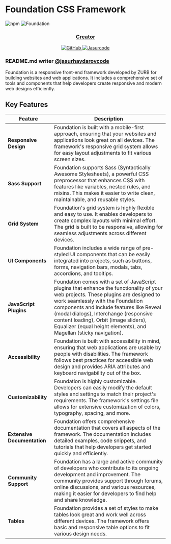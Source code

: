 # Foundation CSS Framework

![npm](https://img.shields.io/badge/npm-000000?style=for-the-badge&logo=npm&logoColor=white)
![Foundation](https://img.shields.io/badge/Foundation-000000?style=for-the-badge&logo=foundation&logoColor=white)

<a align=center href="https://github.com/jasurhaydarovcode/">

### Creator

![GitHub](https://img.shields.io/badge/JASURCODE-181717?style=for-the-badge&logo=github&logoColor=white)
![Jasurcode](https://img.shields.io/badge/jasurcode-white?style=for-the-badge&logo=vue.js&logoColor=blue)

</a>




### README.md writer [@jasurhaydarovcode](https://github.com/jasurhaydarovcode/)

Foundation is a responsive front-end framework developed by ZURB for building websites and web applications. It includes a comprehensive set of tools and components that help developers create responsive and modern web designs efficiently.


## Key Features

| Feature           | Description                                                                                         |
|-------------------|-----------------------------------------------------------------------------------------------------|
| **Responsive Design** | Foundation is built with a mobile-first approach, ensuring that your websites and applications look great on all devices. The framework's responsive grid system allows for easy layout adjustments to fit various screen sizes. |
| **Sass Support**  | Foundation supports Sass (Syntactically Awesome Stylesheets), a powerful CSS preprocessor that enhances CSS with features like variables, nested rules, and mixins. This makes it easier to write clean, maintainable, and reusable styles. |
| **Grid System**   | Foundation's grid system is highly flexible and easy to use. It enables developers to create complex layouts with minimal effort. The grid is built to be responsive, allowing for seamless adjustments across different devices. |
| **UI Components** | Foundation includes a wide range of pre-styled UI components that can be easily integrated into projects, such as buttons, forms, navigation bars, modals, tabs, accordions, and tooltips. |
| **JavaScript Plugins** | Foundation comes with a set of JavaScript plugins that enhance the functionality of your web projects. These plugins are designed to work seamlessly with the Foundation components and include features like Reveal (modal dialogs), Interchange (responsive content loading), Orbit (image sliders), Equalizer (equal height elements), and Magellan (sticky navigation). |
| **Accessibility** | Foundation is built with accessibility in mind, ensuring that web applications are usable by people with disabilities. The framework follows best practices for accessible web design and provides ARIA attributes and keyboard navigability out of the box. |
| **Customizability** | Foundation is highly customizable. Developers can easily modify the default styles and settings to match their project's requirements. The framework's settings file allows for extensive customization of colors, typography, spacing, and more. |
| **Extensive Documentation** | Foundation offers comprehensive documentation that covers all aspects of the framework. The documentation includes detailed examples, code snippets, and tutorials that help developers get started quickly and efficiently. |
| **Community Support** | Foundation has a large and active community of developers who contribute to its ongoing development and improvement. The community provides support through forums, online discussions, and various resources, making it easier for developers to find help and share knowledge. |
| **Tables** | Foundation provides a set of styles to make tables look great and work well across different devices. The framework offers basic and responsive table options to fit various design needs. |